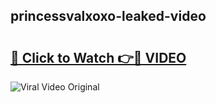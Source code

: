 ## princessvalxoxo-leaked-video 

# <h2><a href="http://freeplayer.one?title=princessvalxoxo-leaked-video&ref=21J">🔗 Click to Watch 👉🔴 VIDEO</a></h2>

<a href="http://freeplayer.one?title=princessvalxoxo-leaked-video&ref=21J" rel="nofollow" data-target="animated-image.originalLink"><img src="https://i.ibb.co.com/xMMVF88/686577567.gif" alt="Viral Video Original" style="max-width: 100%; display: inline-block;" data-target="animated-image.originalImage"></a>

